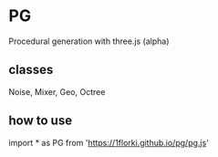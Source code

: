 # PG

Procedural generation with three.js (alpha)

## classes

Noise, Mixer, Geo, Octree

## how to use

import * as PG from 'https://1florki.github.io/pg/pg.js'

